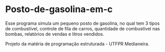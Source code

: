 # Posto-de-gasolina-em-c
  Esse programa simula um pequeno posto de gasolina, no qual tem 3 tipos de combustível, controle de fila de carros, quantidade de combustível nas bombas, relatórios de vendas e litros vendidos.


  Projeto da matéria de programação estruturada - UTFPR Medianeira.
